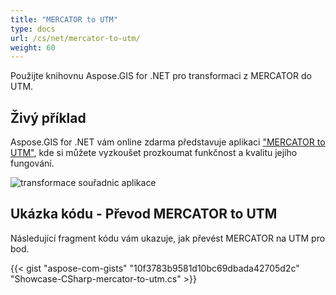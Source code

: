 ```yaml
---
title: "MERCATOR to UTM"
type: docs
url: /cs/net/mercator-to-utm/
weight: 60
---
```


Použijte knihovnu Aspose.GIS for .NET pro transformaci z MERCATOR do UTM.

## **Živý příklad**

Aspose.GIS for .NET vám online zdarma představuje aplikaci ["MERCATOR to UTM"](https://products.aspose.app/gis/transformation/mercator-to-utm), kde si můžete vyzkoušet prozkoumat funkčnost a kvalitu jejího fungování.

![transformace souřadnic aplikace](transform-coordinates.png)

## **Ukázka kódu - Převod MERCATOR to UTM**

Následující fragment kódu vám ukazuje, jak převést MERCATOR na UTM pro bod.

{{< gist "aspose-com-gists" "10f3783b9581d10bc69dbada42705d2c" "Showcase-CSharp-mercator-to-utm.cs" >}}
